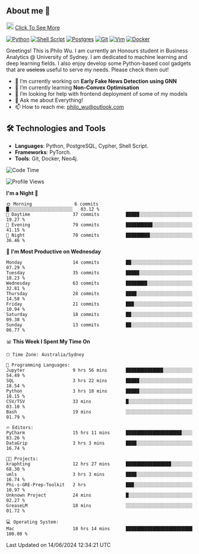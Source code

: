 ## About me 🤗

<a href="#"><img src="https://media.giphy.com/media/hvRJCLFzcasrR4ia7z/giphy.gif" width="20px" height="20px"></a> [Click To See More](https://codeboyphilo.github.io)

[![Python](https://img.shields.io/badge/python-3670A0?style=for-the-badge&logo=python&logoColor=ffdd54)](#)
[![Shell Script](https://img.shields.io/badge/shell_script-%23121011.svg?style=for-the-badge&logo=gnu-bash&logoColor=white)](#)
[![Postgres](https://img.shields.io/badge/postgres-%23316192.svg?style=for-the-badge&logo=postgresql&logoColor=white)](#)
[![Git](https://img.shields.io/badge/git-%23F05033.svg?style=for-the-badge&logo=git&logoColor=white)](#)
[![Vim](https://img.shields.io/badge/VIM-%2311AB00.svg?style=for-the-badge&logo=vim&logoColor=white)](#)
[![Docker](https://img.shields.io/badge/docker-%230db7ed.svg?style=for-the-badge&logo=docker&logoColor=white)](#)

Greetings! This is Philo Wu. I am currently an Honours student in Business Analytics \@ University of Sydney. I am dedicated to machine learning and deep learning fields. I also enjoy develop some Python-based cool gadgets that are ~~useless~~ useful to serve my needs. Please check them out!

- 🔭 I’m currently working on **Early Fake News Detection using GNN**
- 🌱 I’m currently learning **Non-Convex Optimisation**
- 🤔 I’m looking for help with frontend deployment of some of my models
- 💬 Ask me about Everything!
- 📫 How to reach me: philo_wu@outlook.com

## 🛠 Technologies and Tools
- **Languages**: Python, PostgreSQL, Cypher, Shell Script.
- **Frameworks**: PyTorch.
- **Tools**: Git, Docker, Neo4j.

<!--START_SECTION:waka-->
![Code Time](http://img.shields.io/badge/Code%20Time-233%20hrs%2022%20mins-blue)

![Profile Views](http://img.shields.io/badge/Profile%20Views-5-blue)

**I'm a Night 🦉** 

```text
🌞 Morning                6 commits           █░░░░░░░░░░░░░░░░░░░░░░░░   03.12 % 
🌆 Daytime                37 commits          █████░░░░░░░░░░░░░░░░░░░░   19.27 % 
🌃 Evening                79 commits          ██████████░░░░░░░░░░░░░░░   41.15 % 
🌙 Night                  70 commits          █████████░░░░░░░░░░░░░░░░   36.46 % 
```
📅 **I'm Most Productive on Wednesday** 

```text
Monday                   14 commits          ██░░░░░░░░░░░░░░░░░░░░░░░   07.29 % 
Tuesday                  35 commits          █████░░░░░░░░░░░░░░░░░░░░   18.23 % 
Wednesday                63 commits          ████████░░░░░░░░░░░░░░░░░   32.81 % 
Thursday                 28 commits          ████░░░░░░░░░░░░░░░░░░░░░   14.58 % 
Friday                   21 commits          ███░░░░░░░░░░░░░░░░░░░░░░   10.94 % 
Saturday                 18 commits          ██░░░░░░░░░░░░░░░░░░░░░░░   09.38 % 
Sunday                   13 commits          ██░░░░░░░░░░░░░░░░░░░░░░░   06.77 % 
```


📊 **This Week I Spent My Time On** 

```text
🕑︎ Time Zone: Australia/Sydney

💬 Programming Languages: 
Jupyter                  9 hrs 56 mins       ██████████████░░░░░░░░░░░   54.49 % 
SQL                      3 hrs 22 mins       █████░░░░░░░░░░░░░░░░░░░░   18.54 % 
Python                   3 hrs 18 mins       █████░░░░░░░░░░░░░░░░░░░░   18.15 % 
CSV/TSV                  33 mins             █░░░░░░░░░░░░░░░░░░░░░░░░   03.10 % 
Bash                     19 mins             ░░░░░░░░░░░░░░░░░░░░░░░░░   01.79 % 

🔥 Editors: 
PyCharm                  15 hrs 11 mins      █████████████████████░░░░   83.26 % 
DataGrip                 3 hrs 3 mins        ████░░░░░░░░░░░░░░░░░░░░░   16.74 % 

🐱‍💻 Projects: 
kraphting                12 hrs 27 mins      █████████████████░░░░░░░░   68.30 % 
umls                     3 hrs 3 mins        ████░░░░░░░░░░░░░░░░░░░░░   16.74 % 
Phi-s-GRE-Prep-Toolkit   2 hrs               ███░░░░░░░░░░░░░░░░░░░░░░   10.97 % 
Unknown Project          24 mins             █░░░░░░░░░░░░░░░░░░░░░░░░   02.27 % 
GreaseLM                 18 mins             ░░░░░░░░░░░░░░░░░░░░░░░░░   01.72 % 

💻 Operating System: 
Mac                      18 hrs 14 mins      █████████████████████████   100.00 % 
```


 Last Updated on 14/06/2024 12:34:21 UTC
<!--END_SECTION:waka-->
